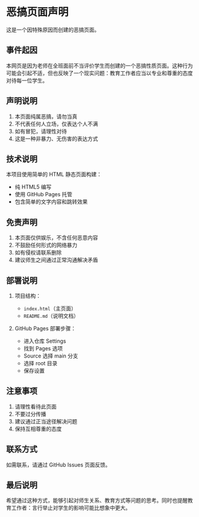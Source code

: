 # 恶搞页面声明

这是一个因特殊原因而创建的恶搞页面。

## 事件起因

本网页是因为老师在全班面前不当评价学生而创建的一个恶搞性质页面。这种行为可能会引起不适，但也反映了一个现实问题：教育工作者应当以专业和尊重的态度对待每一位学生。

## 声明说明

1. 本页面纯属恶搞，请勿当真
2. 不代表任何人立场，仅表达个人不满
3. 如有冒犯，请理性对待
4. 这是一种非暴力、无伤害的表达方式

## 技术说明

本项目使用简单的 HTML 静态页面构建：
- 纯 HTML5 编写
- 使用 GitHub Pages 托管
- 包含简单的文字内容和跳转效果

## 免责声明

1. 本页面仅供娱乐，不含任何恶意内容
2. 不鼓励任何形式的网络暴力
3. 如有侵权请联系删除
4. 建议师生之间通过正常沟通解决矛盾

## 部署说明

1. 项目结构：
   - `index.html`（主页面）
   - `README.md`（说明文档）

2. GitHub Pages 部署步骤：
   - 进入仓库 Settings
   - 找到 Pages 选项
   - Source 选择 main 分支
   - 选择 root 目录
   - 保存设置

## 注意事项

1. 请理性看待此页面
2. 不要过分传播
3. 建议通过正当途径解决问题
4. 保持互相尊重的态度

## 联系方式

如需联系，请通过 GitHub Issues 页面反馈。

## 最后说明

希望通过这种方式，能够引起对师生关系、教育方式等问题的思考。同时也提醒教育工作者：言行举止对学生的影响可能比想象中更大。